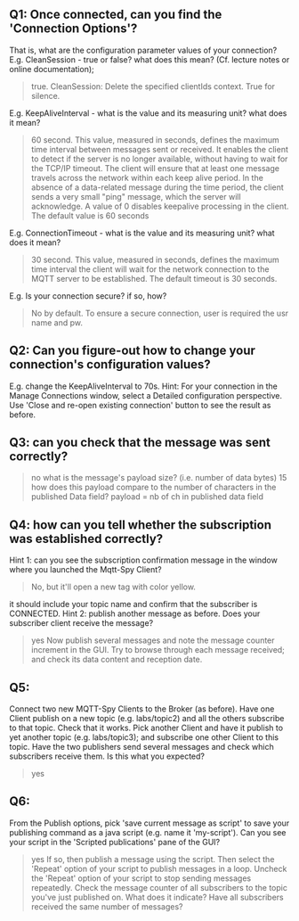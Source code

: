 ## Q1: Once connected, can you find the 'Connection Options'?
That is, what are the configuration parameter values of your connection?
E.g. CleanSession - true or false? what does this mean? (Cf. lecture notes or online documentation);
> true. CleanSession: Delete the specified clientIds context. True for silence.

E.g. KeepAliveInterval - what is the value and its measuring unit? what does it mean?
> 60 second. This value, measured in seconds, defines the maximum time interval between messages sent or received. It enables the client to detect if the server is no longer available, without having to wait for the TCP/IP timeout. The client will ensure that at least one message travels across the network within each keep alive period. In the absence of a data-related message during the time period, the client sends a very small "ping" message, which the server will acknowledge. A value of 0 disables keepalive processing in the client.
The default value is 60 seconds

E.g. ConnectionTimeout - what is the value and its measuring unit? what does it mean?
> 30 second. This value, measured in seconds, defines the maximum time interval the client will wait for the network connection to the MQTT server to be established. The default timeout is 30 seconds.

E.g. Is your connection secure? if so, how?
> No by default. To ensure a secure connection, user is required the usr name and pw.

## Q2: Can you figure-out how to change your connection's configuration values?
E.g. change the KeepAliveInterval to 70s.
Hint: For your connection in the Manage Connections window, select a Detailed configuration perspective. Use 'Close and re-open existing connection' button to see the result as before.

## Q3: can you check that the message was sent correctly?
> no
what is the message's payload size? (i.e. number of data bytes)
> 15
how does this payload compare to the number of characters in the published Data field?
> payload = nb of ch in published data field

## Q4: how can you tell whether the subscription was established correctly?
Hint 1: can you see the subscription confirmation message in the window where you launched the Mqtt-Spy Client?
> No, but it'll open a new tag with color yellow.

it should include your topic name and confirm that the subscriber is CONNECTED. Hint 2: publish another message as before. Does your subscriber client receive the message?
> yes
Now publish several messages and note the message counter increment in the GUI.
Try to browse through each message received; and check its data content and reception date.

## Q5:
Connect two new MQTT-Spy Clients to the Broker (as before).
Have one Client publish on a new topic (e.g. labs/topic2) and all the others subscribe to that topic. Check that it works.
Pick another Client and have it publish to yet another topic (e.g. labs/topic3); and subscribe one other Client to this topic. Have the two publishers send several messages and check which subscribers receive them. Is this what you expected?
> yes

## Q6:
From the Publish options, pick 'save current message as script' to save your publishing command as a java script (e.g. name it 'my-script').
Can you see your script in the 'Scripted publications' pane of the GUI?
> yes
If so, then publish a message using the script. Then select the 'Repeat' option of your script to publish messages in a loop.
Uncheck the 'Repeat' option of your script to stop sending messages repeatedly. Check the message counter of all subscribers to the topic you've just published on. What does it indicate?
Have all subscribers received the same number of messages?